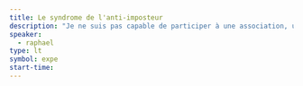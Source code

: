 ```yaml
---
title: Le syndrome de l'anti-imposteur
description: "Je ne suis pas capable de participer à une association, une conférence, un atelier sans m’impliquer, sans proposer un sujet, sans publier un article. Parce que mal faire est mieux que de ne rien faire, vous aussi impliquez-vous, proposez, faites par vous-mêmes."
speaker:
  - raphael
type: lt
symbol: expe
start-time:
---
```

